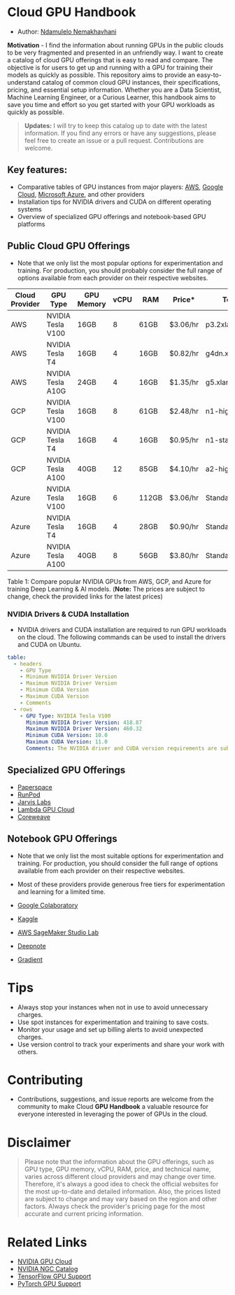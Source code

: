 # Cloud GPU Handbook 

* Author: [Ndamulelo Nemakhavhani](https://linkedin.com/in/ndamulelonemakhavhani)

**Motivation** - I find the information about running GPUs in the public clouds to be very fragmented and presented in an unfriendly way. I want to create a catalog of cloud GPU offerings that is easy to read and compare. The objective is for users to get up and running with a GPU for training their models as quickly as possible. This repository aims to provide an easy-to-understand catalog of common cloud GPU instances, their specifications, pricing, and essential setup information.
Whether you are a Data Scientist, Machine Learning Engineer, or a Curious Learner, this handbook aims to save you time and effort so you get started with your GPU workloads as quickly as possible.

> **Updates:** I will try to keep this catalog up to date with the latest information. If you find any errors or have any suggestions, please feel free to create an issue or a pull request. Contributions are welcome.

## Key features:

- Comparative tables of GPU instances from major players: [AWS](https://docs.aws.amazon.com/dlami/latest/devguide/gpu.html), [Google Cloud](https://cloud.google.com/compute/docs/gpus), [Microsoft Azure](https://learn.microsoft.com/en-us/azure/virtual-machines/sizes-gpu), and other providers
- Installation tips for NVIDIA drivers and CUDA on different operating systems
- Overview of specialized GPU offerings and notebook-based GPU platforms

## Public Cloud GPU Offerings

* Note that we only list the most popular options for experimentation and training. For production, you should probably consider the full range of options available from each provider on their respective websites.

| Cloud Provider | GPU Type                  | GPU Memory | vCPU | RAM    | Price*    | Technical Name      | Link                                                                                      |
|----------------|---------------------------|------------|------|--------|-----------|---------------------|-------------------------------------------------------------------------------------------|
| AWS            | NVIDIA Tesla V100         | 16GB       | 8    | 61GB   | $3.06/hr  | p3.2xlarge          | https://aws.amazon.com/ec2/instance-types/p3/                                             |
| AWS            | NVIDIA Tesla T4           | 16GB       | 4    | 16GB   | $0.82/hr  | g4dn.xlarge         | https://aws.amazon.com/ec2/instance-types/g4/                                             |
| AWS            | NVIDIA Tesla A10G         | 24GB       | 4    | 16GB   | $1.35/hr  | g5.xlarge           | https://aws.amazon.com/ec2/instance-types/g5/                                             |
| GCP            | NVIDIA Tesla V100         | 16GB       | 8    | 61GB   | $2.48/hr  | n1-highmem-8        | https://cloud.google.com/compute/docs/gpus                                                |
| GCP            | NVIDIA Tesla T4           | 16GB       | 4    | 16GB   | $0.95/hr  | n1-standard-4       | https://cloud.google.com/compute/docs/gpus                                                |
| GCP            | NVIDIA Tesla A100         | 40GB       | 12   | 85GB   | $4.10/hr  | a2-highgpu-1g       | https://cloud.google.com/compute/docs/gpus                                                |
| Azure          | NVIDIA Tesla V100         | 16GB       | 6    | 112GB  | $3.06/hr  | Standard_NC6s_v3    | https://docs.microsoft.com/en-us/azure/virtual-machines/ncv3-series                       |
| Azure          | NVIDIA Tesla T4           | 16GB       | 4    | 28GB   | $0.90/hr  | Standard_NC4as_T4_v3| https://docs.microsoft.com/en-us/azure/virtual-machines/nct4-v3-series                    |
| Azure          | NVIDIA Tesla A100         | 40GB       | 8    | 56GB   | $3.80/hr  | Standard_NC8as_A100_v4 | https://docs.microsoft.com/en-us/azure/virtual-machines/nca100-v4-series               |

Table 1: Compare popular NVIDIA GPUs from AWS, GCP, and Azure for training Deep Learning & AI models. (**Note:** The prices are subject to change, check the provided links for the latest prices)

### NVIDIA Drivers & CUDA Installation

* NVIDIA drivers and CUDA installation are required to run GPU workloads on the cloud. The following commands can be used to install the drivers and CUDA on Ubuntu.

```yaml
table:
  - headers
    - GPU Type
    - Minimum NVIDIA Driver Version
    - Maximum NVIDIA Driver Version 
    - Minimum CUDA Version
    - Maximum CUDA Version
    - Comments
  - rows
    - GPU Type: NVIDIA Tesla V100
      Minimum NVIDIA Driver Version: 418.87
      Maximum NVIDIA Driver Version: 460.32
      Minimum CUDA Version: 10.0 
      Maximum CUDA Version: 11.0
      Comments: The NVIDIA driver and CUDA version requirements are subject to change. Please check the NVIDIA website for the latest information.
```

## Specialized GPU Offerings

* [Paperspace](https://www.paperspace.com/)
* [RunPod](https://www.runpod.io/) 
* [Jarvis Labs](https://jarvislabs.ai/)
* [Lambda GPU Cloud](https://lambdalabs.com/service/gpu-cloud)
* [Coreweave](https://www.coreweave.com/)

## Notebook GPU Offerings

* Note that we only list the most suitable options for experimentation and training. For production, you should consider the full range of options available from each provider on their respective websites.
* Most of these providers provide generous free tiers for experimentation and learning for a limited time.

* [Google Colaboratory](https://colab.research.google.com/)
* [Kaggle](https://www.kaggle.com/code)
* [AWS SageMaker Studio Lab](https://studiolab.sagemaker.aws/) 
* [Deepnote](https://deepnote.com/)
* [Gradient](https://gradient.run/)

# Tips

* Always stop your instances when not in use to avoid unnecessary charges.
* Use spot instances for experimentation and training to save costs.
* Monitor your usage and set up billing alerts to avoid unexpected charges.
* Use version control to track your experiments and share your work with others.

# Contributing

- Contributions, suggestions, and issue reports are welcome from the community to make Cloud **GPU Handbook** a valuable resource for everyone interested in leveraging the power of GPUs in the cloud.

# Disclaimer

> Please note that the information about the GPU offerings, such as GPU type, GPU memory, vCPU, RAM, price, and technical name, varies across different cloud providers and may change over time. Therefore, it's always a good idea to check the official websites for the most up-to-date and detailed information. Also, the prices listed are subject to change and may vary based on the region and other factors. Always check the provider's pricing page for the most accurate and current pricing information. 

# Related Links

* [NVIDIA GPU Cloud](https://www.nvidia.com/en-us/gpu-cloud/)
* [NVIDIA NGC Catalog](https://ngc.nvidia.com/catalog)
* [TensorFlow GPU Support](https://www.tensorflow.org/install/gpu)
* [PyTorch GPU Support](https://pytorch.org/get-started/locally/)
